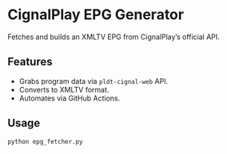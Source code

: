 # CignalPlay EPG Generator

Fetches and builds an XMLTV EPG from CignalPlay’s official API.

## Features

- Grabs program data via `pldt-cignal-web` API.
- Converts to XMLTV format.
- Automates via GitHub Actions.

## Usage

```bash
python epg_fetcher.py
